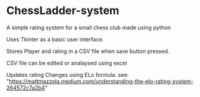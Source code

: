 # ChessLadder-system
A simple rating system for a small chess club made using python

Uses Tkinter as a basic user interface.

Stores Player and rating in a CSV file when save button pressed.

CSV file can be edited or analaysed using excel

Updates rating Changes using ELo formula. 
see: "https://mattmazzola.medium.com/understanding-the-elo-rating-system-264572c7a2b4"
